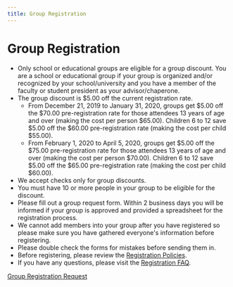 ```yaml
---
title: Group Registration
---
```

# Group Registration

* Only school or educational groups are eligible for a group discount. You are a school or educational group if your group is organized and/or recognized by your school/university and you have a member of the faculty or student president as your advisor/chaperone.
* The group discount is $5.00 off the current registration rate.
  * From December 21, 2019 to January 31, 2020, groups get $5.00 off the $70.00 pre-registration rate for those attendees 13 years of age and over (making the cost per person $65.00).  Children 6 to 12 save $5.00 off the $60.00 pre-registration rate (making the cost per child $55.00).
  * From February 1, 2020 to April 5, 2020, groups get $5.00 off the $75.00 pre-registration rate for those attendees 13 years of age and over (making the cost per person $70.00).  Children 6 to 12 save $5.00 off the $65.00 pre-registration rate (making the cost per child $60.00).
* We accept checks only for group discounts.
* You must have 10 or more people in your group to be eligible for the discount.
* Please fill out a group request form. Within 2 business days you will be informed if your group is approved and provided a spreadsheet for the registration process.
* We cannot add members into your group after you have registered so please make sure you have gathered everyone's information before registering.
* Please double check the forms for mistakes before sending them in.
* Before registering, please review the [Registration Policies](/registration/registration_policy/).
* If you have any questions, please visit the [Registration FAQ](/registration/registration_faq/).


<a class="btn btn-primary" href="/forms/reg_group/">Group Registration Request</a>
